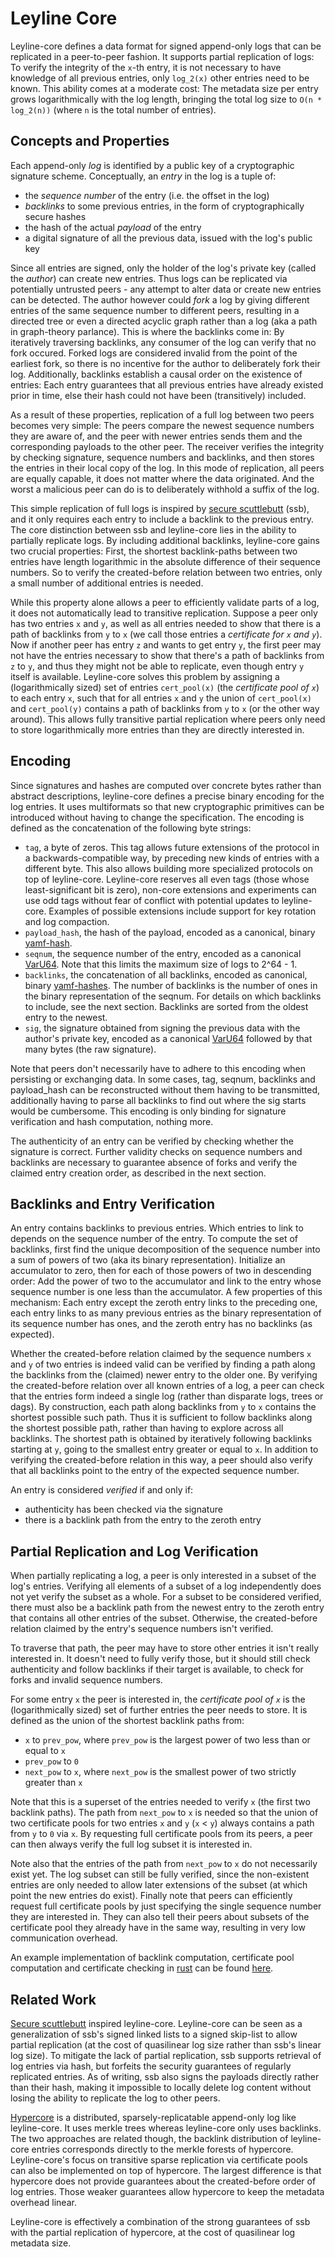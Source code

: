 # Leyline Core

Leyline-core defines a data format for signed append-only logs that can be replicated in a peer-to-peer fashion. It supports partial replication of logs: To verify the integrity of the `x`-th entry, it is not necessary to have knowledge of all previous entries, only `log_2(x)` other entries need to be known. This ability comes at a moderate cost: The metadata size per entry grows logarithmically with the log length, bringing the total log size to `O(n * log_2(n))` (where `n` is the total number of entries).

## Concepts and Properties

Each append-only *log* is identified by a public key of a cryptographic signature scheme. Conceptually, an *entry* in the log is a tuple of:

- the *sequence number* of the entry (i.e. the offset in the log)
- *backlinks* to some previous entries, in the form of cryptographically secure hashes
- the hash of the actual *payload* of the entry
- a digital signature of all the previous data, issued with the log's public key

Since all entries are signed, only the holder of the log's private key (called the *author*) can create new entries. Thus logs can be replicated via potentially untrusted peers - any attempt to alter data or create new entries can be detected. The author however could *fork* a log by giving different entries of the same sequence number to different peers, resulting in a directed tree or even a directed acyclic graph rather than a log (aka a path in graph-theory parlance). This is where the backlinks come in: By iteratively traversing backlinks, any consumer of the log can verify that no fork occured. Forked logs are considered invalid from the point of the earliest fork, so there is no incentive for the author to deliberately fork their log. Additionally, backlinks establish a causal order on the existence of entries: Each entry guarantees that all previous entries have already existed prior in time, else their hash could not have been (transitively) included.

As a result of these properties, replication of a full log between two peers becomes very simple: The peers compare the newest sequence numbers they are aware of, and the peer with newer entries sends them and the corresponding payloads to the other peer. The receiver verifies the integrity by checking signature, sequence numbers and backlinks, and then stores the entries in their local copy of the log. In this mode of replication, all peers are equally capable, it does not matter where the data originated. And the worst a malicious peer can do is to deliberately withhold a suffix of the log.

This simple replication of full logs is inspired by [secure scuttlebutt](https://www.scuttlebutt.nz/) (ssb), and it only requires each entry to include a backlink to the previous entry. The core distinction between ssb and leyline-core lies in the ability to partially replicate logs. By including additional backlinks, leyline-core gains two crucial properties: First, the shortest backlink-paths between two entries have length logarithmic in the absolute difference of their sequence numbers. So to verify the created-before relation between two entries, only a small number of additional entries is needed.

While this property alone allows a peer to efficiently validate parts of a log, it does not automatically lead to transitive replication. Suppose a peer only has two entries `x` and `y`, as well as all entries needed to show that there is a path of backlinks from `y` to `x` (we call those entries a *certificate for `x` and `y`*). Now if another peer has entry `z` and wants to get entry `y`, the first peer may not have the entries necessary to show that there's a path of backlinks from `z` to `y`, and thus they might not be able to replicate, even though entry `y` itself is available. Leyline-core solves this problem by assigning a (logarithmically sized) set of entries `cert_pool(x)` (the *certificate pool of `x`*) to each entry `x`, such that for all entries `x` and `y` the union of `cert_pool(x)` and `cert_pool(y)` contains a path of backlinks from `y` to `x` (or the other way around). This allows fully transitive partial replication where peers only need to store logarithmically more entries than they are directly interested in.

## Encoding

Since signatures and hashes are computed over concrete bytes rather than abstract descriptions, leyline-core defines a precise binary encoding for the log entries. It uses multiformats so that new cryptographic primitives can be introduced without having to change the specification. The encoding is defined as the concatenation of the following byte strings:

- `tag`, a byte of zeros. This tag allows future extensions of the protocol in a backwards-compatible way, by preceding new kinds of entries with a different byte. This also allows building more specialized protocols on top of leyline-core. Leyline-core reserves all even tags (those whose least-significant bit is zero), non-core extensions and experiments can use odd tags without fear of conflict with potential updates to leyline-core. Examples of possible extensions include support for key rotation and log compaction.
- `payload_hash`, the hash of the payload, encoded as a canonical, binary [yamf-hash](https://github.com/AljoschaMeyer/yamf-hash).
- `seqnum`, the sequence number of the entry, encoded as a canonical [VarU64](https://github.com/AljoschaMeyer/varu64). Note that this limits the maximum size of logs to 2^64 - 1.
- `backlinks`, the concatenation of all backlinks, encoded as canonical, binary [yamf-hashes](https://github.com/AljoschaMeyer/yamf-hash). The number of backlinks is the number of ones in the binary representation of the seqnum. For details on which backlinks to include, see the next section. Backlinks are sorted from the oldest entry to the newest.
- `sig`, the signature obtained from signing the previous data with the author's private key, encoded as a canonical [VarU64](https://github.com/AljoschaMeyer/varu64) followed by that many bytes (the raw signature).

Note that peers don't necessarily have to adhere to this encoding when persisting or exchanging data. In some cases, tag, seqnum, backlinks and payload_hash can be reconstructed without them having to be transmitted, additionally having to parse all backlinks to find out where the sig starts would be cumbersome. This encoding is only binding for signature verification and hash computation, nothing more.

The authenticity of an entry can be verified by checking whether the signature is correct. Further validity checks on sequence numbers and backlinks are necessary to guarantee absence of forks and verify the claimed entry creation order, as described in the next section.

## Backlinks and Entry Verification

An entry contains backlinks to previous entries. Which entries to link to depends on the sequence number of the entry. To compute the set of backlinks, first find the unique decomposition of the sequence number into a sum of powers of two (aka its binary representation). Initialize an accumulator to zero, then for each of those powers of two in descending order: Add the power of two to the accumulator and link to the entry whose sequence number is one less than the accumulator. A few properties of this mechanism: Each entry except the zeroth entry links to the preceding one, each entry links to as many previous entries as the binary representation of its sequence number has ones, and the zeroth entry has no backlinks (as expected).

Whether the created-before relation claimed by the sequence numbers `x` and `y` of two entries is indeed valid can be verified by finding a path along the backlinks from the (claimed) newer entry to the older one. By verifying the created-before relation over all known entries of a log, a peer can check that the entries form indeed a single log (rather than disparate logs, trees or dags). By construction, each path along backlinks from `y` to `x` contains the shortest possible such path. Thus it is sufficient to follow backlinks along the shortest possible path, rather than having to explore across all backlinks. The shortest path is obtained by iteratively following backlinks starting at `y`, going to the smallest entry greater or equal to `x`. In addition to verifying the created-before relation in this way, a peer should also verify that all backlinks point to the entry of the expected sequence number.

An entry is considered *verified* if and only if:

- authenticity has been checked via the signature
- there is a backlink path from the entry to the zeroth entry

## Partial Replication and Log Verification

When partially replicating a log, a peer is only interested in a subset of the log's entries. Verifying all elements of a subset of a log independently does not yet verify the subset as a whole. For a subset to be considered verified, there must also be a backlink path from the newest entry to the zeroth entry that contains all other entries of the subset. Otherwise, the created-before relation claimed by the entry's sequence numbers isn't verified.

To traverse that path, the peer may have to store other entries it isn't really interested in. It doesn't need to fully verify those, but it should still check authenticity and follow backlinks if their target is available, to check for forks and invalid sequence numbers.

For some entry `x` the peer is interested in, the *certificate pool of `x`* is the (logarithmically sized) set of further entries the peer needs to store. It is defined as the union of the shortest backlink paths from:

- `x` to `prev_pow`, where `prev_pow` is the largest power of two less than or equal to `x`
- `prev_pow` to `0`
- `next_pow` to `x`, where `next_pow` is the smallest power of two strictly greater than `x`

Note that this is a superset of the entries needed to verify `x` (the first two backlink paths). The path from `next_pow` to `x` is needed so that the union of two certificate pools for two entries `x` and `y` (`x` < `y`) always contains a path from `y` to `0` via `x`. By requesting full certificate pools from its peers, a peer can then always verify the full log subset it is interested in.

Note also that the entries of the path from `next_pow` to `x` do not necessarily exist yet. The log subset can still be fully verified, since the non-existent entries are only needed to allow later extensions of the subset (at which point the new entries do exist). Finally note that peers can efficiently request full certificate pools by just specifying the single sequence number they are interested in. They can also tell their peers about subsets of the certificate pool they already have in the same way, resulting in very low communication overhead.

An example implementation of backlink computation, certificate pool computation and certificate checking in [rust](https://www.rust-lang.org/) can be found [here](https://gist.github.com/AljoschaMeyer/aa730547d1aec4649e6d569cc857a35a).

## Related Work

[Secure scuttlebutt](https://www.scuttlebutt.nz/) inspired leyline-core. Leyline-core can be seen as a generalization of ssb's signed linked lists to a signed skip-list to allow partial replication (at the cost of quasilinear log size rather than ssb's linear log size). To mitigate the lack of partial replication, ssb supports retrieval of log entries via hash, but forfeits the security guarantees of regularly replicated entries. As of writing, ssb also signs the payloads directly rather than their hash, making it impossible to locally delete log content without losing the ability to replicate the log to other peers.

[Hypercore](https://github.com/mafintosh/hypercore) is a distributed, sparsely-replicatable append-only log like leyline-core. It uses merkle trees whereas leyline-core only uses backlinks. The two approaches are related though, the backlink distribution of leyline-core entries corresponds directly to the merkle forests of hypercore. Leyline-core's focus on transitive sparse replication via certificate pools can also be implemented on top of hypercore. The largest difference is that hypercore does not provide guarantees about the created-before order of log entries. Those weaker guarantees allow hypercore to keep the metadata overhead linear.

Leyline-core is effectively a combination of the strong guarantees of ssb with the partial replication of hypercore, at the cost of quasilinear log metadata size.
